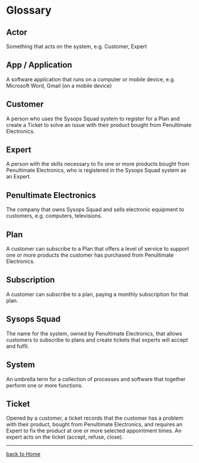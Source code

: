 # Glossary

## Actor

Something that acts on the system, e.g. Customer, Expert

## App / Application

A software application that runs on a computer or mobile device, e.g. Microsoft Word, Gmail (on a mobile device)

## Customer

A person who uses the Sysops Squad system to register for a Plan and create a Ticket to solve an issue with their product bought from Penultimate Electronics.

## Expert

A person with the skills necessary to fix one or more products bought from Penultimate Electronics, who is registered in the Sysops Squad system as an Expert.

## Penultimate Electronics

The company that owns Sysops Squad and sells electronic equipment to customers, e.g. computers, televisions.

## Plan

A customer can subscribe to a Plan that offers a level of service to support one or more products the customer has purchased from Penultimate Electronics.

## Subscription

A customer can subscribe to a plan, paying a monthly subscription for that plan.

## Sysops Squad

The name for the system, owned by Penultimate Electronics, that allows customers to subscribe to plans and create tickets that experts will accept and fulfil.

## System

An umbrella term for a collection of processes and software that together perform one or more functions.

## Ticket

Opened by a customer, a ticket records that the customer has a problem with their product, bought from Penultimate Electronics, and requires an Expert to fix the product at one or more selected appointment times. An expert acts on the ticket (accept, refuse, close).



------

[back to Home](README.md)
